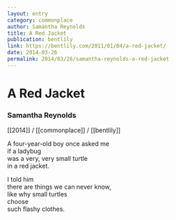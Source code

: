 ```yaml
---
layout: entry
category: commonplace
author: Samantha Reynolds
title: A Red Jacket
publication: bentlily
link: https://bentlily.com/2011/01/04/a-red-jacket/
date: 2014-03-26
permalink: 2014/03/26/samantha-reynolds-a-red-jacket
---
```


# A Red Jacket

### Samantha Reynolds

[[2014]] / [[commonplace]] / [[bentlily]]

A four-year-old boy once asked me
<br>if a ladybug
<br>was a very, very small turtle
<br>in a red jacket.

I told him
<br>there are things we can never know,
<br>like why small turtles
<br>choose
<br>such flashy clothes.